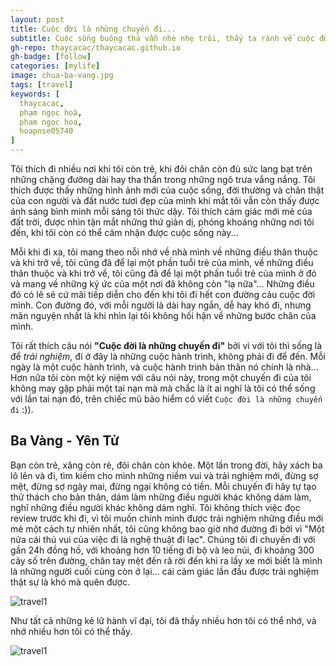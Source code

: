 ```yaml
---
layout: post
title: Cuộc đời là những chuyến đi...
subtitle: Cuộc sống buông thả vẫn nhè nhẹ trôi, thấy ta rành về cuộc đời nhưng chỉ bập bẹ thôi.
gh-repo: thaycacac/thaycacac.github.io
gh-badge: [follow]
categories: [mylife]
image: chua-ba-vang.jpg
tags: [travel]
keywords: [
  thaycacac,
  phạm ngọc hoà,
  pham ngoc hoa,
  hoapnse05740
]
---
```


Tôi thích đi nhiều nơi khi tôi còn trẻ, khi đôi chân còn đủ sức lang bạt trên những chặng đường dài hay tha thẩn trong những ngõ trưa vắng nắng. Tôi thích được thấy những hình ảnh mới của cuộc sống, đời thường và chân thật của con người và đất nước tươi đẹp của mình khi mắt tôi vẫn còn thấy được ánh sáng bình minh mỗi sáng tôi thức dậy. Tôi thích cảm giác mới mẻ của đất trời, được nhìn tận mắt những thứ giản dị, phóng khoáng những nơi tôi đến, khi tôi còn có thể cảm nhận được cuộc sống này...

Mỗi khi đi xa, tôi mang theo nỗi nhớ về nhà mình về những điều thân thuộc và khi trở về, tôi cũng đã để lại một phần tuổi trẻ của mình, về những điều thân thuộc và khi trở về, tôi cũng đã để lại một phần tuổi trẻ của mình ở đó và mang về những ký ức của một nơi đã không còn "lạ nữa"... Những điều đó có lẽ sẽ cứ mãi tiếp diễn cho đến khi tôi đi hết con đường cảu cuộc đời mình. Con đường đó, với mỗi người là dài hay ngắn, dễ hay khó đi, nhưng mãn nguyện nhất là khi nhìn lại tôi không hối hận về những bước chân của mình.

Tôi rất thích câu nói **"Cuộc đời là những chuyến đi"** bởi vì với tôi thì sống là để *trải nghiệm*, đi ở đây là những cuộc hành trình, không phải đi để đến. Mỗi ngày là một cuộc hành trình, và cuộc hành trình bản thân nó chính là nhà... Hơn nữa tôi còn một kỷ niệm với câu nói này, trong một chuyến đi của tôi không may gặp phải một tai nạn mà mà chắc là ít ai nghĩ là tôi có thể sống với lần tai nạn đó, trên chiếc mũ bảo hiểm có viết `Cuộc đời là những chuyến đi` :)).

## Ba Vàng - Yên Tử

Bạn còn trẻ, xăng còn rẻ, đôi chân còn khỏe. Một lần trong đời, hãy xách ba lô lên và đi, tìm kiếm cho mình những niềm vui và trải nghiệm mới, đừng sợ mệt, đừng sợ ngày mai, đừng ngại không có tiền. Mỗi chuyến đi hãy tự tạo thử thách cho bản thân, dám làm những điều người khác không dám làm, nghĩ những điều người khác không dám nghĩ. Tôi không thích việc đọc review trước khi đi, vì tôi muốn chính mình được trải nghiệm những điều mới mẻ một cách tự nhiên nhất, tôi cũng không bao giờ nhớ đường đi bởi vì "Một nửa cái thú vui của việc đi là nghệ thuật đi lạc". Chúng tôi đi chuyến đi với gần 24h đồng hồ, với khoảng hơn 10 tiếng đi bộ và leo núi, đi khoảng 300 cây số trên đường, chân tay mệt đến rã rời đến khi ra lấy xe mới biết là mình là những người cuối cùng còn ở lại... cái cảm giác lần đầu được trải nghiệm thật sự là khó mà quên được.

![travel1](https://i.imgur.com/JGN9fiv.jpg)

Như tất cả những kẻ lữ hành vĩ đại, tôi đã thầy nhiều hơn tôi có thể nhớ, và nhớ nhiều hơn tôi có thể thấy.

![travel1](https://i.imgur.com/2xAggR0.jpg)
